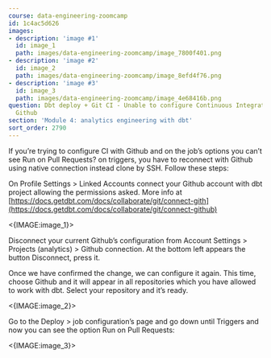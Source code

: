 ```yaml
---
course: data-engineering-zoomcamp
id: 1c4ac5d626
images:
- description: 'image #1'
  id: image_1
  path: images/data-engineering-zoomcamp/image_7800f401.png
- description: 'image #2'
  id: image_2
  path: images/data-engineering-zoomcamp/image_8efd4f76.png
- description: 'image #3'
  id: image_3
  path: images/data-engineering-zoomcamp/image_4e68416b.png
question: Dbt deploy + Git CI - Unable to configure Continuous Integration (CI) with
  Github
section: 'Module 4: analytics engineering with dbt'
sort_order: 2790
---
```


If you’re trying to configure CI with Github and on the job’s options you can’t see Run on Pull Requests? on triggers, you have to reconnect with Github using native connection instead clone by SSH. Follow these steps:

On Profile Settings > Linked Accounts connect your Github account with dbt project allowing the permissions asked. More info at [https://docs.getdbt.com/docs/collaborate/git/connect-gith](https://docs.getdbt.com/docs/collaborate/git/connect-github)

<{IMAGE:image_1}>

Disconnect your current Github’s configuration from Account Settings > Projects (analytics) > Github connection. At the bottom left appears the button Disconnect, press it.

Once we have confirmed the change, we can configure it again. This time, choose Github and it will appear in all repositories which you have allowed to work with dbt. Select your repository and it’s ready.

<{IMAGE:image_2}>

Go to the Deploy > job configuration’s page and go down until Triggers and now you can see the option Run on Pull Requests:

<{IMAGE:image_3}>

